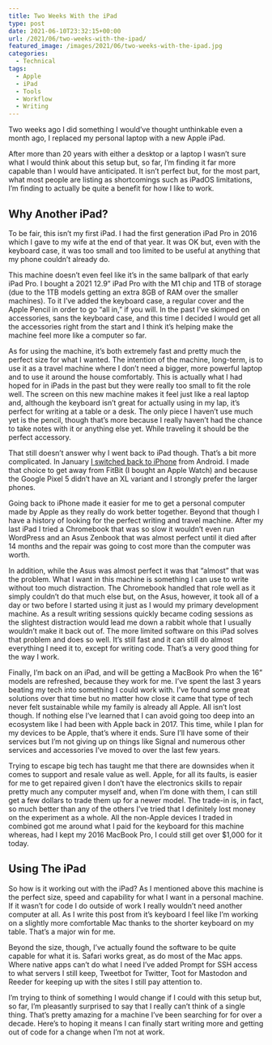```yaml
---
title: Two Weeks With the iPad
type: post
date: 2021-06-10T23:32:15+00:00
url: /2021/06/two-weeks-with-the-ipad/
featured_image: /images/2021/06/two-weeks-with-the-ipad.jpg
categories:
  - Technical
tags:
  - Apple
  - iPad
  - Tools
  - Workflow
  - Writing
---
```


Two weeks ago I did something I would’ve thought unthinkable even a month ago, I replaced my personal laptop with a new Apple iPad.

After more than 20 years with either a desktop or a laptop I wasn’t sure what I would think about this setup but, so far, I’m finding it far more capable than I would have anticipated. It isn’t perfect but, for the most part, what most people are listing as shortcomings such as iPadOS limitations, I’m finding to actually be quite a benefit for how I like to work.

## Why Another iPad?

To be fair, this isn’t my first iPad. I had the first generation iPad Pro in 2016 which I gave to my wife at the end of that year. It was OK but, even with the keyboard case, it was too small and too limited to be useful at anything that my phone couldn’t already do.

This machine doesn’t even feel like it’s in the same ballpark of that early iPad Pro. I bought a 2021 12.9” iPad Pro with the M1 chip and 1TB of storage (due to the 1TB models getting an extra 8GB of RAM over the smaller machines). To it I’ve added the keyboard case, a regular cover and the Apple Pencil in order to go “all in,” if you will. In the past I’ve skimped on accessories, sans the keyboard case, and this time I decided I would get all the accessories right from the start and I think it’s helping make the machine feel more like a computer so far.

As for using the machine, it’s both extremely fast and pretty much the perfect size for what I wanted. The intention of the machine, long-term, is to use it as a travel machine where I don’t need a bigger, more powerful laptop and to use it around the house comfortably. This is actually what I had hoped for in iPads in the past but they were really too small to fit the role well. The screen on this new machine makes it feel just like a real laptop and, although the keyboard isn’t great for actually using in my lap, it’s perfect for writing at a table or a desk. The only piece I haven’t use much yet is the pencil, though that’s more because I really haven’t had the chance to take notes with it or anything else yet. While traveling it should be the perfect accessory.

That still doesn’t answer why I went back to iPad though. That’s a bit more complicated. In January [I switched back to iPhone][1] from Android. I made that choice to get away from FitBit (I bought an Apple Watch) and because the Google Pixel 5 didn’t have an XL variant and I strongly prefer the larger phones.

Going back to iPhone made it easier for me to get a personal computer made by Apple as they really do work better together. Beyond that though I have a history of looking for the perfect writing and travel machine. After my last iPad I tried a Chromebook that was so slow it wouldn’t even run WordPress and an Asus Zenbook that was almost perfect until it died after 14 months and the repair was going to cost more than the computer was worth.

In addition, while the Asus was almost perfect it was that “almost” that was the problem. What I want in this machine is something I can use to write without too much distraction. The Chromebook handled that role well as it simply couldn’t do that much else but, on the Asus, however, it took all of a day or two before I started using it just as I would my primary development machine. As a result writing sessions quickly became coding sessions as the slightest distraction would lead me down a rabbit whole that I usually wouldn’t make it back out of. The more limited software on this iPad solves that problem and does so well. It’s still fast and it can still do almost everything I need it to, except for writing code. That’s a very good thing for the way I work.

Finally, I’m back on an iPad, and will be getting a MacBook Pro when the 16” models are refreshed, because they work for me. I’ve spent the last 3 years beating my tech into something I could work with. I’ve found some great solutions over that time but no matter how close it came that type of tech never felt sustainable while my family is already all Apple. All isn’t lost though. If nothing else I’ve learned that I can avoid going too deep into an ecosystem like I had been with Apple back in 2017. This time, while I plan for my devices to be Apple, that’s where it ends. Sure I’ll have some of their services but I’m not giving up on things like Signal and numerous other services and accessories I’ve moved to over the last few years.

Trying to escape big tech has taught me that there are downsides when it comes to support and resale value as well. Apple, for all its faults, is easier for me to get repaired given I don’t have the electronics skills to repair pretty much any computer myself and, when I’m done with them, I can still get a few dollars to trade them up for a newer model. The trade-in is, in fact, so much better than any of the others I’ve tried that I definitely lost money on the experiment as a whole. All the non-Apple devices I traded in combined got me around what I paid for the keyboard for this machine whereas, had I kept my 2016 MacBook Pro, I could still get over $1,000 for it today.

## Using The iPad

So how is it working out with the iPad? As I mentioned above this machine is the perfect size, speed and capability for what I want in a personal machine. If it wasn’t for code I do outside of work I really wouldn’t need another computer at all. As I write this post from it’s keyboard I feel like I’m working on a slightly more comfortable Mac thanks to the shorter keyboard on my table. That’s a major win for me.

Beyond the size, though, I’ve actually found the software to be quite capable for what it is. Safari works great, as do most of the Mac apps. Where native apps can’t do what I need I’ve added Prompt for SSH access to what servers I still keep, Tweetbot for Twitter, Toot for Mastodon and Reeder for keeping up with the sites I still pay attention to.

I’m trying to think of something I would change if I could with this setup but, so far, I’m pleasantly surprised to say that I really can’t think of a single thing. That’s pretty amazing for a machine I’ve been searching for for over a decade. Here’s to hoping it means I can finally start writing more and getting out of code for a change when I’m not at work.

 [1]: /2021/01/back-to-iphone/